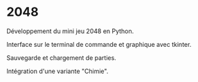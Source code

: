 # 2048
Développement du mini jeu 2048 en Python. 

Interface sur le terminal de commande et graphique avec tkinter. 

Sauvegarde et chargement de parties. 

Intégration d'une variante "Chimie".
